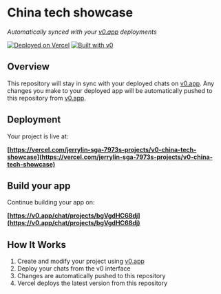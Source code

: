 # China tech showcase

*Automatically synced with your [v0.app](https://v0.app) deployments*

[![Deployed on Vercel](https://img.shields.io/badge/Deployed%20on-Vercel-black?style=for-the-badge&logo=vercel)](https://vercel.com/jerrylin-sga-7973s-projects/v0-china-tech-showcase)
[![Built with v0](https://img.shields.io/badge/Built%20with-v0.app-black?style=for-the-badge)](https://v0.app/chat/projects/bgVgdHC68dj)

## Overview

This repository will stay in sync with your deployed chats on [v0.app](https://v0.app).
Any changes you make to your deployed app will be automatically pushed to this repository from [v0.app](https://v0.app).

## Deployment

Your project is live at:

**[https://vercel.com/jerrylin-sga-7973s-projects/v0-china-tech-showcase](https://vercel.com/jerrylin-sga-7973s-projects/v0-china-tech-showcase)**

## Build your app

Continue building your app on:

**[https://v0.app/chat/projects/bgVgdHC68dj](https://v0.app/chat/projects/bgVgdHC68dj)**

## How It Works

1. Create and modify your project using [v0.app](https://v0.app)
2. Deploy your chats from the v0 interface
3. Changes are automatically pushed to this repository
4. Vercel deploys the latest version from this repository
